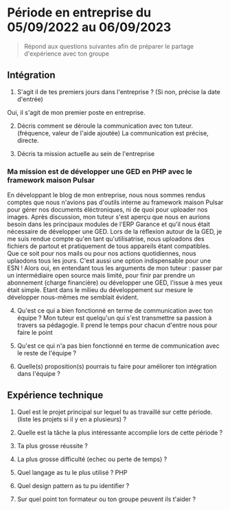 # Période en entreprise du 05/09/2022 au 06/09/2023

> Répond aux questions suivantes afin de préparer le partage d'expérience avec ton groupe

## Intégration

1. S'agit il de tes premiers jours dans l'entreprise ? (Si non, précise la date d'entrée)

Oui, il s'agit de mon premier poste en entreprise. 

2. Décris comment se déroule la communication avec ton tuteur. (fréquence, valeur de l'aide ajoutée)
La communication est précise, directe. 

3. Décris ta mission actuelle au sein de l'entreprise

### Ma mission est de développer une GED en PHP avec le framework maison Pulsar ###

En développant le blog de mon entreprise, nous nous sommes rendus comptes que nous n'avions pas d'outils interne au framework maison Pulsar pour gérer nos documents éléctroniques, ni de quoi pour uploader nos images. 
Après discussion, mon tuteur s'est aperçu que nous en aurions besoin dans les principaux modules de l'ERP Garance et qu'il nous était nécessaire de développer une GED. 
Lors de la réflexion autour de la GED, je me suis rendue compte qu'en tant qu'utilisatrise, nous uploadons des fichiers de partout et pratiquement de tous appareils étant compatibles. 
Que ce soit pour nos mails ou pour nos actions quotidiennes, nous uplaodons tous les jours. C'est aussi une option indispensable pour une ESN !
Alors oui, en entendant tous les arguments de mon tuteur : passer par un intermédiaire open source mais limité, pour finir par prendre un abonnement (charge financière) ou développer une GED, l'issue à mes yeux était simple. 
Etant dans le milieu du développement sur mesure le développer nous-mêmes me semblait évident.

4. Qu'est ce qui a bien fonctionné en terme de communication avec ton équipe ?
Mon tuteur est quelqu'un qui s'est transmettre sa passion à travers sa pédagogie. 
Il prend le temps pour chacun d'entre nous pour faire le point 

5. Qu'est ce qui n'a pas bien fonctionné en terme de communication avec le reste de l'équipe ?

6. Quelle(s) proposition(s) pourrais tu faire pour améliorer ton intégration dans l'équipe ?
 

## Expérience technique

1. Quel est le projet principal sur lequel tu as travaillé sur cette période. (liste les projets si il y en a plusieurs) ?

2. Quelle est la tâche la plus intéressante accomplie lors de cette période ?

3. Ta plus grosse réussite ?

4. La plus grosse difficulté (echec ou perte de temps) ?

5. Quel langage as tu le plus utilisé ?
PHP

6. Quel design pattern as tu pu identifier ?

7. Sur quel point ton formateur ou ton groupe peuvent ils t'aider ?
